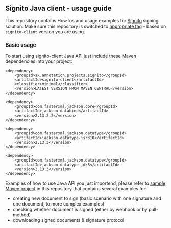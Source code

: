 ## Signito Java client - usage guide

This repository contains HowTos and usage examples for [Signito](https://www.signito.sk/en/home/) signing solution.
Make sure this repository is switched to [appropriate tag](https://github.com/AnnotationSro/signito-client-howto/tags) - based on `signito-client` version you are using.

### Basic usage

To start using signito-client Java API just include these Maven dependencies into your project:

```
<dependency>
    <groupId>sk.annotation.projects.signito</groupId>
    <artifactId>signito-client</artifactId>
    <classifier>minimal</classifier>
    <version>LATEST VERSION FROM MAVEN CENTRAL</version>
</dependency>

<dependency>
    <groupId>com.fasterxml.jackson.core</groupId>
    <artifactId>jackson-databind</artifactId>
    <version>2.13.2.2</version>
</dependency>

<dependency>
    <groupId>com.fasterxml.jackson.datatype</groupId>
    <artifactId>jackson-datatype-jsr310</artifactId>
    <version>2.13.3</version>
</dependency>

<dependency>
    <groupId>com.fasterxml.jackson.datatype</groupId>
    <artifactId>jackson-datatype-jdk8</artifactId>
    <version>2.13.3</version>
</dependency>
```

Examples of how to use Java API you just importend, please refer to [sample Maven project](java-sample-client/) in this repository that contains several examples for: 
- creating new document to sign (basic scenario with one signature and one document, to more complex examples)
- checking whether document is signed (either by webhook or by pull-method)
- downloading signed documents & signature protocol
